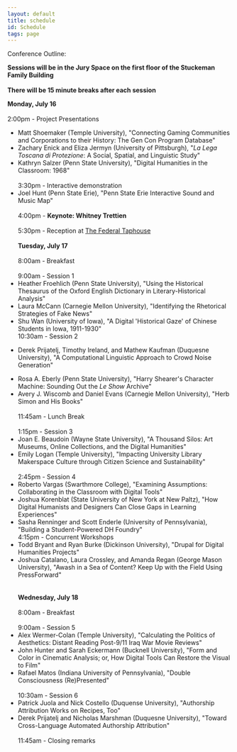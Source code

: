 ```yaml
---
layout: default
title: schedule
id: Schedule
tags: page
---
```


Conference Outline:<br/>

**Sessions will be in the Jury Space on the first floor of the Stuckeman Family Building**
<br/><br/>
**There will be 15 minute breaks after each session**

**Monday, July 16**<br/><br/>
2:00pm - Project Presentations<br/>
+ Matt Shoemaker (Temple University), "Connecting Gaming Communities and Corporations to their History: The Gen Con Program Database"<br/>
+ Zachary Enick and Eliza Jermyn (University of Pittsburgh), "*La Lega Toscana di Protezione*: A Social, Spatial, and Linguistic Study"<br/>
+ Kathryn Salzer (Penn State University), "Digital Humanities in the Classroom: 1968"<br/><br/>
3:30pm - Interactive demonstration
+ Joel Hunt (Penn State Erie), "Penn State Erie Interactive Sound and Music Map"<br/><br/>
4:00pm - **Keynote: Whitney Trettien**<br/><br/>
5:30pm - Reception at [The Federal Taphouse](https://www.federaltaphouse.com/state-college-pa/)
<br/><br/>
**Tuesday, July 17**<br/><br/>
8:00am - Breakfast<br/><br/>
9:00am - Session 1<br/>
+ Heather Froehlich (Penn State University), "Using the Historical Thesaurus of the Oxford English Dictionary in Literary-Historical Analysis"<br/>
+ Laura McCann (Carnegie Mellon University), "Identifying the Rhetorical Strategies of Fake News"<br/>
+ Shu Wan (University of Iowa), "A Digital 'Historical Gaze' of Chinese Students in Iowa, 1911-1930"<br/>
10:30am - Session 2<br/>
- Derek Prijatelj, Timothy Ireland, and Mathew Kaufman (Duquesne University), "A Computational Linguistic Approach to Crowd Noise Generation"<br/>
+ Rosa A. Eberly (Penn State University), "Harry Shearer's Character Machine: Sounding Out the *Le Show* Archive"<br/>
+ Avery J. Wiscomb and Daniel Evans (Carnegie Mellon University), "Herb Simon and His Books"<br/><br/>
11:45am - Lunch Break<br/><br/>
1:15pm - Session 3<br/>
+ Joan E. Beaudoin (Wayne State University), "A Thousand Silos: Art Museums, Online Collections, and the Digital Humanities"<br/>
+ Emily Logan (Temple University), "Impacting University Library Makerspace Culture through Citizen Science and Sustainability"<br/><br/>
2:45pm - Session 4<br/>
+ Roberto Vargas (Swarthmore College), "Examining Assumptions: Collaborating in the Classroom with Digital Tools"<br/>
+ Joshua Korenblat (State University of New York at New Paltz), "How Digital Humanists and Designers Can Close Gaps in Learning Experiences"<br/>
+ Sasha Renninger and Scott Enderle (University of Pennsylvania), "Building a Student-Powered DH Foundry"<br/>
4:15pm - Concurrent Workshops<br/>
+ Todd Bryant and Ryan Burke (Dickinson University), "Drupal for Digital Humanities Projects"<br/>
+ Joshua Catalano, Laura Crossley, and Amanda Regan (George Mason University), "Awash in a Sea of Content? Keep Up with the Field Using PressForward"<br/>
<br/><br/>
**Wednesday, July 18**<br/><br/>
8:00am - Breakfast<br/><br/>
9:00am - Session 5<br/>
+ Alex Wermer-Colan (Temple University), "Calculating the Politics of Aesthetics: Distant Reading Post-9/11 Iraq War Movie Reviews"<br/>
+ John Hunter and Sarah Eckermann (Bucknell University), "Form and Color in Cinematic Analysis; or, How Digital Tools Can Restore the Visual to Film"<br/>
+ Rafael Matos (Indiana University of Pennsylvania), "Double Consciousness (Re)Presented"<br/><br/>
10:30am - Session 6<br/>
+ Patrick Juola and Nick Costello (Duquense University), "Authorship Attribution Works on Recipes, Too"<br/>
+ Derek Prijatelj and Nicholas Marshman (Duquesne University), "Toward Cross-Language Automated Authorship Attribution"<br/><br/>
11:45am - Closing remarks
